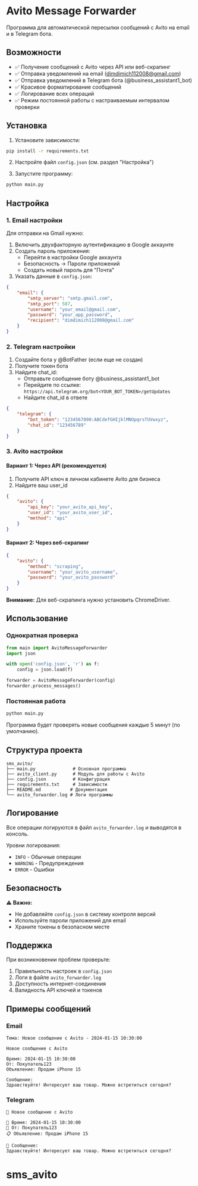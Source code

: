 # Avito Message Forwarder

Программа для автоматической пересылки сообщений с Avito на email и в Telegram бота.

## Возможности

- ✅ Получение сообщений с Avito через API или веб-скрапинг
- ✅ Отправка уведомлений на email (dimdimich112008@gmail.com)
- ✅ Отправка уведомлений в Telegram бота (@business_assistant1_bot)
- ✅ Красивое форматирование сообщений
- ✅ Логирование всех операций
- ✅ Режим постоянной работы с настраиваемым интервалом проверки

## Установка

1. Установите зависимости:
```bash
pip install -r requirements.txt
```

2. Настройте файл `config.json` (см. раздел "Настройка")

3. Запустите программу:
```bash
python main.py
```

## Настройка

### 1. Email настройки

Для отправки на Gmail нужно:

1. Включить двухфакторную аутентификацию в Google аккаунте
2. Создать пароль приложения:
   - Перейти в настройки Google аккаунта
   - Безопасность → Пароли приложений
   - Создать новый пароль для "Почта"
3. Указать данные в `config.json`:

```json
{
    "email": {
        "smtp_server": "smtp.gmail.com",
        "smtp_port": 587,
        "username": "your_email@gmail.com",
        "password": "your_app_password",
        "recipient": "dimdimich112008@gmail.com"
    }
}
```

### 2. Telegram настройки

1. Создайте бота у @BotFather (если еще не создан)
2. Получите токен бота
3. Найдите chat_id:
   - Отправьте сообщение боту @business_assistant1_bot
   - Перейдите по ссылке: `https://api.telegram.org/bot<YOUR_BOT_TOKEN>/getUpdates`
   - Найдите chat_id в ответе

```json
{
    "telegram": {
        "bot_token": "1234567890:ABCdefGHIjklMNOpqrsTUVwxyz",
        "chat_id": "123456789"
    }
}
```

### 3. Avito настройки

#### Вариант 1: Через API (рекомендуется)

1. Получите API ключ в личном кабинете Avito для бизнеса
2. Найдите ваш user_id

```json
{
    "avito": {
        "api_key": "your_avito_api_key",
        "user_id": "your_avito_user_id",
        "method": "api"
    }
}
```

#### Вариант 2: Через веб-скрапинг

```json
{
    "avito": {
        "method": "scraping",
        "username": "your_avito_username",
        "password": "your_avito_password"
    }
}
```

**Внимание:** Для веб-скрапинга нужно установить ChromeDriver.

## Использование

### Однократная проверка
```python
from main import AvitoMessageForwarder
import json

with open('config.json', 'r') as f:
    config = json.load(f)

forwarder = AvitoMessageForwarder(config)
forwarder.process_messages()
```

### Постоянная работа
```bash
python main.py
```

Программа будет проверять новые сообщения каждые 5 минут (по умолчанию).

## Структура проекта

```
sms_avito/
├── main.py              # Основная программа
├── avito_client.py      # Модуль для работы с Avito
├── config.json          # Конфигурация
├── requirements.txt     # Зависимости
├── README.md           # Документация
└── avito_forwarder.log # Логи программы
```

## Логирование

Все операции логируются в файл `avito_forwarder.log` и выводятся в консоль.

Уровни логирования:
- `INFO` - Обычные операции
- `WARNING` - Предупреждения
- `ERROR` - Ошибки

## Безопасность

⚠️ **Важно:**
- Не добавляйте `config.json` в систему контроля версий
- Используйте пароли приложений для email
- Храните токены в безопасном месте

## Поддержка

При возникновении проблем проверьте:
1. Правильность настроек в `config.json`
2. Логи в файле `avito_forwarder.log`
3. Доступность интернет-соединения
4. Валидность API ключей и токенов

## Примеры сообщений

### Email
```
Тема: Новое сообщение с Avito - 2024-01-15 10:30:00

Новое сообщение с Avito

Время: 2024-01-15 10:30:00
От: Покупатель123
Объявление: Продам iPhone 15

Сообщение:
Здравствуйте! Интересует ваш товар. Можно встретиться сегодня?
```

### Telegram
```
🔔 Новое сообщение с Avito

📅 Время: 2024-01-15 10:30:00
👤 От: Покупатель123
📋 Объявление: Продам iPhone 15

💬 Сообщение:
Здравствуйте! Интересует ваш товар. Можно встретиться сегодня?
```
# sms_avito
